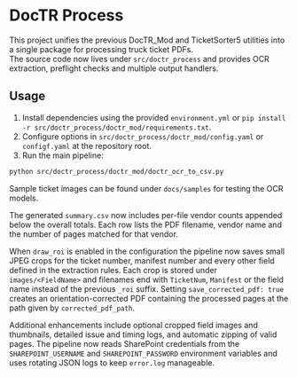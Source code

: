 # DocTR Process

This project unifies the previous DocTR_Mod and TicketSorter5 utilities into a single package for processing truck ticket PDFs.  
The source code now lives under `src/doctr_process` and provides OCR extraction, preflight checks and multiple output handlers.

## Usage

1. Install dependencies using the provided `environment.yml` or `pip install -r src/doctr_process/doctr_mod/requirements.txt`.
2. Configure options in `src/doctr_process/doctr_mod/config.yaml` or `configf.yaml` at the repository root.
3. Run the main pipeline:

 ```bash
 python src/doctr_process/doctr_mod/doctr_ocr_to_csv.py
 ```

Sample ticket images can be found under `docs/samples` for testing the OCR models.

The generated `summary.csv` now includes per-file vendor counts appended below
the overall totals. Each row lists the PDF filename, vendor name and the number
of pages matched for that vendor.

When `draw_roi` is enabled in the configuration the pipeline now saves small
JPEG crops for the ticket number, manifest number and every other field defined
in the extraction rules. Each crop is stored under `images/<FieldName>` and
filenames end with `TicketNum`, `Manifest` or the field name instead of the
previous `_roi` suffix. Setting `save_corrected_pdf: true` creates an
orientation-corrected PDF containing the processed pages at the path given by
`corrected_pdf_path`.

Additional enhancements include optional cropped field images and thumbnails,
detailed issue and timing logs, and automatic zipping of valid pages. The
pipeline now reads SharePoint credentials from the `SHAREPOINT_USERNAME` and
`SHAREPOINT_PASSWORD` environment variables and uses rotating JSON logs to keep
`error.log` manageable.
